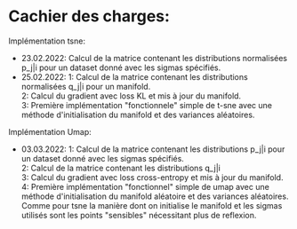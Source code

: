 # Cachier des charges: 
  Implémentation tsne: 
  
  - 23.02.2022: Calcul de la matrice contenant les distributions normalisées p_j|i pour un dataset donné avec les sigmas spécifiés.  
  - 25.02.2022: 1: Calcul de la matrice contenant les distributions normalisées q_j|i pour un manifold.    
                2: Calcul du gradient avec loss KL et mis à jour du manifold.  
                3: Première implémentation "fonctionnele" simple de t-sne avec une méthode d'initialisation du manifold et des variances aléatoires.    
    
  
    
  
  Implémentation Umap:
  
  - 03.03.2022:  1: Calcul de la matrice contenant les distributions p_j|i pour un dataset donné avec les sigmas spécifiés.   
               2: Calcul de la matrice contenant les distributions q_j|i   
               3: Calcul du gradient avec loss cross-entropy et mis à jour du manifold.   
               4: Première implémentation "fonctionnel" simple de umap avec une méthode d'initialisation du manifold aléatoire et des variances aléatoires. Comme pour tsne la                      manière dont on initialise le manifold et les sigmas utilisés sont les points "sensibles" nécessitant plus de reflexion.  
    
                      
